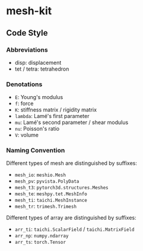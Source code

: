 # mesh-kit

## Code Style

### Abbreviations

- disp: displacement
- tet / tetra: tetrahedron

### Denotations

- `E`: Young's modulus
- `f`: force
- `K`: stiffness matrix / rigidity matrix
- `lambda`: Lamé's first parameter
- `mu`: Lamé's second parameter / shear modulus
- `nu`: Poisson's ratio
- `V`: volume

### Naming Convention

Different types of mesh are distinguished by suffixes:

- `mesh_io`: `meshio.Mesh`
- `mesh_pv`: `pyvista.PolyData`
- `mesh_t3`: `pytorch3d.structures.Meshes`
- `mesh_te`: `meshpy.tet.MeshInfo`
- `mesh_ti`: `taichi.MeshInstance`
- `mesh_tr`: `trimesh.Trimesh`

Different types of array are distinguished by suffixes:

- `arr_ti`: `taichi.ScalarField` / `taichi.MatrixField`
- `arr_np`: `numpy.ndarray`
- `arr_ts`: `torch.Tensor`
